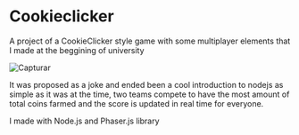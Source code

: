 # Cookieclicker

A project of a CookieClicker style game with some multiplayer elements that I made at the beggining of university

![Capturar](https://user-images.githubusercontent.com/19335381/74286613-e5470200-4d06-11ea-9a0d-8d19184871aa.PNG)

It was proposed as a joke and ended been a cool introduction to nodejs as simple as it was at the time, two teams compete to have the most amount of total coins farmed and the score is updated in real time for everyone.

I made with Node.js and Phaser.js library
